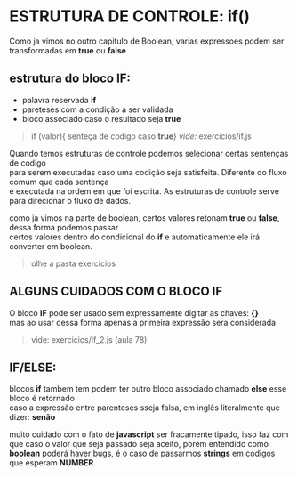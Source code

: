 # ESTRUTURA DE CONTROLE: if()

Como ja vimos no outro capitulo de Boolean, varias expressoes podem ser transformadas em **true** ou **false**


## estrutura do bloco IF:

- palavra reservada **if**
- pareteses com a condição a ser validada
- bloco associado caso o resultado seja **true**

> if (valor){ senteça de codigo caso **true**}
> *vide:* exercicios/if.js

Quando temos estruturas de controle podemos selecionar certas sentenças de codigo  
para serem executadas caso uma codição seja satisfeita. Diferente do fluxo comum que cada sentença  
é executada na ordem em que foi escrita. As estruturas de controle serve para direcionar o fluxo de dados.

como ja vimos na parte de boolean, certos valores retonam **true** ou **false**, dessa forma podemos passar  
certos valores dentro do condicional do **if** e automaticamente ele irá converter em boolean.

> olhe a pasta exercicios

## ALGUNS CUIDADOS COM O BLOCO IF

O bloco **IF** pode ser usado sem expressamente digitar as chaves: **{}**  
mas ao usar dessa forma apenas a primeira expressão sera considerada

>vide: exercicios/if_2.js (aula 78)

## IF/ELSE:

blocos **if** tambem tem podem ter outro bloco associado chamado **else** esse bloco é retornado  
caso a expressão entre parenteses sseja falsa, em inglês literalmente que dizer: **senão**

muito cuidado com o fato de **javascript** ser fracamente tipado, isso faz com que caso o valor que seja passado seja
aceito, porém entendido como **boolean** poderá haver bugs, é o caso de passarmos **strings** em codigos que esperam **NUMBER**

